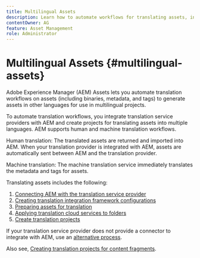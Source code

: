 ```yaml
---
title: Multilingual Assets
description: Learn how to automate workflows for translating assets, including binaries, metadata, and tags into multiple languages.
contentOwner: AG
feature: Asset Management
role: Administrator
---
```


# Multilingual Assets {#multilingual-assets}

Adobe Experience Manager (AEM) Assets lets you automate translation workflows on assets (including binaries, metadata, and tags) to generate assets in other languages for use in multilingual projects.

To automate translation workflows, you integrate translation service providers with AEM and create projects for translating assets into multiple languages. AEM supports human and machine translation workflows.

Human translation: The translated assets are returned and imported into AEM. When your translation provider is integrated with AEM, assets are automatically sent between AEM and the translation provider.

Machine translation: The machine translation service immediately translates the metadata and tags for assets.

Translating assets includes the following:

1. [Connecting AEM with the translation service provider](/help/sites-administering/tc-tic.md#connecting-to-a-translation-service-provider)
1. [Creating translation integration framework configurations](/help/sites-administering/tc-tic.md)
1. [Preparing assets for translation](preparing-assets-for-translation.md)
1. [Applying translation cloud services to folders](transition-cloud-services.md)
1. [Create translation projects](translation-projects.md)

If your translation service provider does not provide a connector to integrate with AEM, use an [alternative process](/help/sites-administering/tc-manage.md#exporting-a-translation-job).

Also see, [Creating translation projects for content fragments](creating-translation-projects-for-content-fragments.md).
